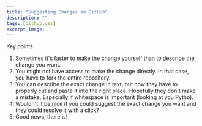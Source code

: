 ```yaml
---
title: "Suggesting Changes on GitHub"
description: ""
tags: [github,oss]
excerpt_image: 
---
```


Key points.

1. Sometimes it's faster to make the change yourself than to describe the change you want.
2. You might not have access to make the change directly. In that case, you have to fork the entire repository.
3. You can describe the exact change in text, but now they have to properly cut and paste it into the right place. Hopefully they don't make a mistake. Especially if whitespace is important (looking at you Pytho).
4. Wouldn't it be nice if you could suggest the exact change you want and they could resolve it with a click?
5. Good news, there is!